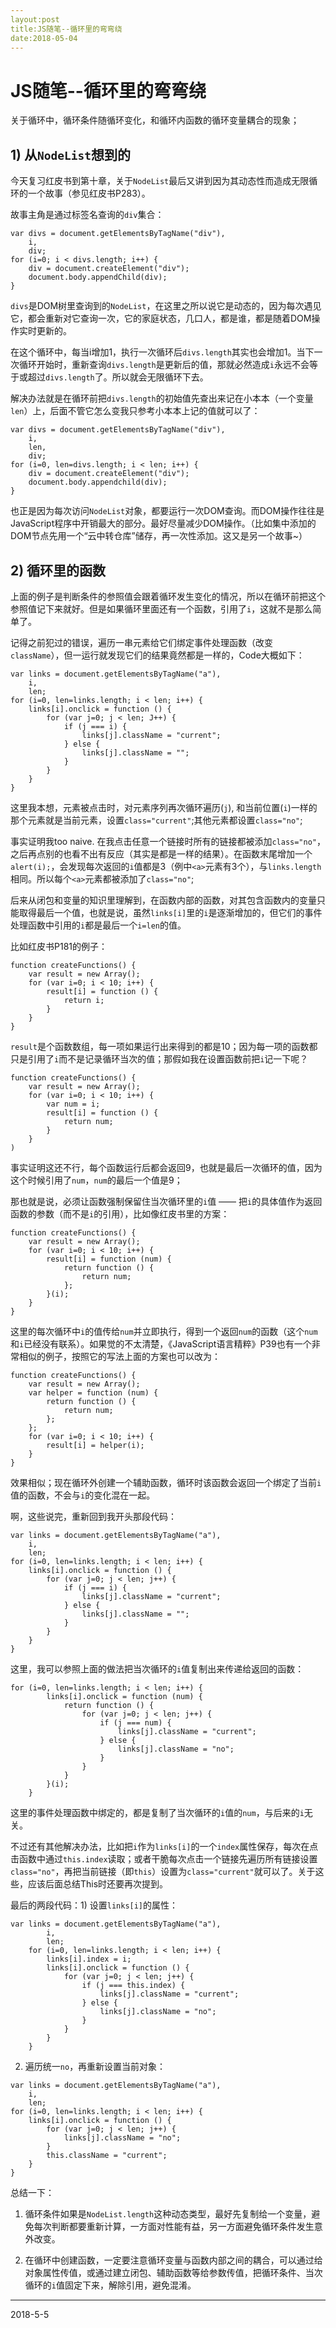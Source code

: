 ```yaml
---
layout:post
title:JS随笔--循环里的弯弯绕
date:2018-05-04
---
```


# JS随笔--循环里的弯弯绕

关于循环中，循环条件随循环变化，和循环内函数的循环变量耦合的现象；
## 1) 从`NodeList`想到的
今天复习红皮书到第十章，关于`NodeList`最后又讲到因为其动态性而造成无限循环的一个故事（参见红皮书P283）。

故事主角是通过标签名查询的`div`集合：

```
var divs = document.getElementsByTagName("div"),
    i,
    div;
for (i=0; i < divs.length; i++) {
    div = document.createElement("div");
    document.body.appendChild(div);
}
```
`divs`是DOM树里查询到的`NodeList`，在这里之所以说它是动态的，因为每次遇见它，都会重新对它查询一次，它的家庭状态，几口人，都是谁，都是随着DOM操作实时更新的。

在这个循环中，每当i增加1，执行一次循环后`divs.length`其实也会增加1。当下一次循环开始时，重新查询`divs.length`是更新后的值，那就必然造成`i`永远不会等于或超过`divs.length`了。所以就会无限循环下去。

解决办法就是在循环前把`divs.length`的初始值先查出来记在小本本（一个变量`len`）上，后面不管它怎么变我只参考小本本上记的值就可以了：

```
var divs = document.getElementsByTagName("div"),
    i,
    len,
    div;
for (i=0, len=divs.length; i < len; i++) {
    div = document.createElement("div");
    document.body.appendchild(div);
}
```
也正是因为每次访问`NodeList`对象，都要运行一次DOM查询。而DOM操作往往是JavaScript程序中开销最大的部分。最好尽量减少DOM操作。（比如集中添加的DOM节点先用一个“云中转仓库”储存，再一次性添加。这又是另一个故事~）

## 2) 循环里的函数
上面的例子是判断条件的参照值会跟着循环发生变化的情况，所以在循环前把这个参照值记下来就好。但是如果循环里面还有一个函数，引用了`i`，这就不是那么简单了。

记得之前犯过的错误，遍历一串元素给它们绑定事件处理函数（改变`className`），但一运行就发现它们的结果竟然都是一样的，Code大概如下：

```
var links = document.getElementsByTagName("a"),
    i, 
    len;
for (i=0, len=links.length; i < len; i++) {
    links[i].onclick = function () {
        for (var j=0; j < len; J++) {
            if (j === i) {
                links[j].className = "current";
            } else {
                links[j].className = "";
            }
        }
    }
}
```
这里我本想，元素被点击时，对元素序列再次循环遍历(`j`), 和当前位置(`i`)一样的那个元素就是当前元素，设置`class="current"`;其他元素都设置`class="no"`;

事实证明我too naive. 在我点击任意一个链接时所有的链接都被添加`class="no"`，之后再点别的也看不出有反应（其实是都是一样的结果）。在函数末尾增加一个`alert(i);`，会发现每次返回的`i`值都是3（例中`<a>`元素有3个），与`links.length`相同。所以每个`<a>`元素都被添加了`class="no"`;

后来从闭包和变量的知识里理解到，在函数内部的函数，对其包含函数内的变量只能取得最后一个值，也就是说，虽然`links[i]`里的`i`是逐渐增加的，但它们的事件处理函数中引用的`i`都是最后一个`i=len`的值。

比如红皮书P181的例子：

```
function createFunctions() {
    var result = new Array();
    for (var i=0; i < 10; i++) {
        result[i] = function () {
            return i;
        }
    }
}
```
`result`是个函数数组，每一项如果运行出来得到的都是10；因为每一项的函数都只是引用了`i`而不是记录循环当次的值；那假如我在设置函数前把`i`记一下呢？

```
function createFunctions() {
    var result = new Array();
    for (var i=0; i < 10; i++) {
        var num = i;
        result[i] = function () {
            return num;
        }
    }
)
```
事实证明这还不行，每个函数运行后都会返回9，也就是最后一次循环的值，因为这个时候引用了`num`，`num`的最后一个值是9；

那也就是说，必须让函数强制保留住当次循环里的`i`值 —— 把`i`的具体值作为返回函数的参数（而不是`i`的引用），比如像红皮书里的方案：

```
function createFunctions() {
    var result = new Array();
    for (var i=0; i < 10; i++) {
        result[i] = function (num) {
            return function () {
                return num;
            };
        }(i);
    }
}
```
这里的每次循环中`i`的值传给`num`并立即执行，得到一个返回`num`的函数（这个`num`和`i`已经没有联系）。如果觉的不太清楚，《JavaScript语言精粹》P39也有一个非常相似的例子，按照它的写法上面的方案也可以改为：

```
function createFunctions() {
    var result = new Array();
    var helper = function (num) {
        return function () {
            return num;
        };
    };
    for (var i=0; i < 10; i++) {
        result[i] = helper(i);
    }
}   
```
效果相似；现在循环外创建一个辅助函数，循环时该函数会返回一个绑定了当前`i`值的函数，不会与`i`的变化混在一起。

啊，这些说完，重新回到我开头那段代码：

```
var links = document.getElementsByTagName("a"),
    i, 
    len;
for (i=0, len=links.length; i < len; i++) {
    links[i].onclick = function () {
        for (var j=0; j < len; j++) {
            if (j === i) {
                links[j].className = "current";
            } else {
                links[j].className = "";
            }
        }
    }
}
```
这里，我可以参照上面的做法把当次循环的`i`值复制出来传递给返回的函数：
    
```
for (i=0, len=links.length; i < len; i++) {
        links[i].onclick = function (num) {
            return function () {
                for (var j=0; j < len; j++) {
                    if (j === num) {
                        links[j].className = "current";
                    } else {
                        links[j].className = "no";
                    }
                }
            }
        }(i);
    }
```
这里的事件处理函数中绑定的，都是复制了当次循环的`i`值的`num`，与后来的`i`无关。

不过还有其他解决办法，比如把`i`作为`links[i]`的一个`index`属性保存，每次在点击函数中通过`this.index`读取；或者干脆每次点击一个链接先遍历所有链接设置`class="no"`，再把当前链接（即`this`）设置为`class="current"`就可以了。关于这些，应该后面总结This时还要再次提到。

最后的两段代码：1) 设置`links[i]`的属性：

```
var links = document.getElementsByTagName("a"),
        i, 
        len;
    for (i=0, len=links.length; i < len; i++) {
        links[i].index = i;
        links[i].onclick = function () {
            for (var j=0; j < len; j++) {
                if (j === this.index) {
                    links[j].className = "current";
                } else {
                    links[j].className = "no";
                }  
            }
        }
    }
```
2) 遍历统一`no`，再重新设置当前对象：

```
var links = document.getElementsByTagName("a"),
    i, 
    len;
for (i=0, len=links.length; i < len; i++) {
    links[i].onclick = function () {
        for (var j=0; j < len; j++) {
            links[j].className = "no";
        }
        this.className = "current";
    }
}
```


总结一下：
1) 循环条件如果是`NodeList.length`这种动态类型，最好先复制给一个变量，避免每次判断都要重新计算，一方面对性能有益，另一方面避免循环条件发生意外改变。

2) 在循环中创建函数，一定要注意循环变量与函数内部之间的耦合，可以通过给对象属性传值，或通过建立闭包、辅助函数等给参数传值，把循环条件、当次循环的`i`值固定下来，解除引用，避免混淆。

***


2018-5-5
